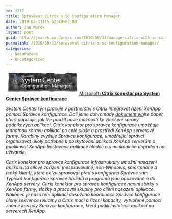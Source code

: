 ```yaml
---
id: 1212
title: Spravovat Citrix s SC Configuration Manager
date: 2010-08-11T15:52:49+02:00
author: Jan Marek
layout: post
guid: http://jmarek.wordpress.com/2010/08/11/manage-citrix-with-sc-configuration-manager
permalink: /2010/08/11/spravovat-citrix-s-sc-configuration-manager/
categories:
  - Nezařazené
  - Uncategorized
---
```

<span style="text-decoration: underline;"><a href="http://janmarek.eu/wp-content/uploads/2010/10/logo-sccm_torned.png"><img class="alignleft size-full wp-image-114" title="logo-sccm_torned.png" src="/wp-content/uploads/2010/10/logo-sccm_torned.png" alt="SC ConfigMgr" width="230" height="72" /></a>Microsoft<strong>: Citrix konektor pro System Center Správce konfigurace</strong></span>

<div>
  <em>System Center tým pracuje v partnerství s Citrix integrovat řízení XenApp pomocí Správce konfigurace. Dali jsme dohromady </em><a href="http://download.microsoft.com/download/9/5/4/954F7927-1FE7-470E-BA9B-A1AFEE142849/Citrix Connector for System Center Configuration Manager.pdf"><em>dokument wh</em></a><em>ite paper, který popisuje, jak lze použít nové možnosti ke zlepšení správy podnikových aplikací. Citrix konektor pro správce konfigurace umožňuje jednotnou správu aplikací po celé ploše a prostředí XenApp serverové farmy. Karabiny zvyšuje Správce konfigurace, umožňující správci organizovat úkoly potřebné k poskytování aplikací XenApp serverům a publikovat XenApp hostované aplikace hladce a s minimálním dopadem na uživatele. </em>
</div>

_Citrix konektor pro správce konfigurace infrastruktury umožní nasazení aplikací na cílové zařízení (nespravované, non-Windows, smartphone a tenký klient), které nelze spravovat před s konfigurací Správce sám. Typická konfigurace správce balíčků a programů jsou opakovaně a do XenApp servery. Citrix konektor pro správce konfigurace naplní sbírky s XenApp farmy, složky a pracovní skupiny pro cílení nasazení aplikace. Nakonec je nasazení aplikací dosaženo koordinace Správce konfigurace úlohy sekvence reklamy a Citrix moci a řízení kapacity, vytvořené pomocí známé konzoly Správce konfigurace, která podílí instalace aplikací na serverech XenApp._

